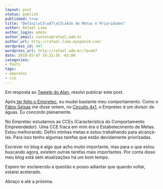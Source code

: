 ```yaml
--- 
layout: post
status: publish
published: true
title: "Defini\xC3\xA7\xC3\xA3o de Metas e Prioridades"
author: Rafael Lima
author_login: admin
author_email: contato@rafael.adm.br
author_url: http://rafael.lima.myopenid.com/
wordpress_id: 447
wordpress_url: http://rafael.adm.br/?p=447
date: 2010-03-07 14:21:36 -03:00
categories: 
- Posts
tags: 
- empretec
- cce
---
```

Em resposta ao <a href="http://twitter.com/arsolto/statuses/10125064363">Tweete do Alan</a>, resolvi publicar este post.

Após<a href="http://rafael.adm.br/p/empretec-eu-fiz/"> ter feito o Empretec</a>, eu mudei bastante meu comportamento. Como o <a href="http://blog.fabioseixas.com.br/">Fábio Seixas</a> me disse ontem, no <a href="http://www.circuito4x1.com.br/">Circuito 4x1</a>, o Empretec é um divisor de águas. Eu concordo plenamente.

No Empretec estudamos as CCEs (Característica do Comportamento Empreendedor). Uma CCE fraca em mim era o Estabelecimento de Metas. Estou melhorando. Defini minhas metas e estou trabalhando para alcançá-las. Para isso tenho algumas tarefas que estão devidamente priorizadas.

Escrever no blog é algo que acho muito importante, mas para o que estou buscando agora, existem outras tarefas mais importantes. Por conta disso meu blog está sem atualizações há um bom tempo.

Espero ter esclarecido a questão e posso adiantar que quando voltar, estarei acelerado.

Abraço e até a próxima.
